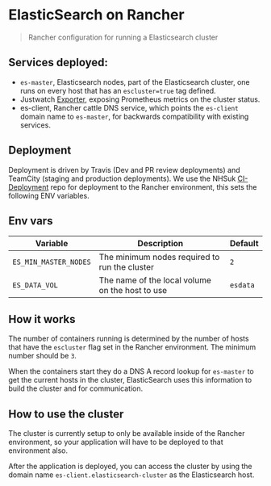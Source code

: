 # ElasticSearch on Rancher

> Rancher configuration for running a Elasticsearch cluster

## Services deployed:

- `es-master`, Elasticsearch nodes, part of the Elasticsearch cluster, one runs on every host that has an `escluster=true` tag defined.
- Justwatch [Exporter], exposing Prometheus metrics on the cluster status.
- es-client, Rancher cattle DNS service, which points the `es-client` domain name to `es-master`, for backwards compatibility with existing services.

## Deployment

Deployment is driven by Travis (Dev and PR review deployments) and TeamCity (staging and production deployments). We use the NHSuk [CI-Deployment] repo for deployment to the Rancher environment, this sets the following ENV variables.

## Env vars

| Variable | Description | Default | 
| -------- | ----------- | ------- |
| `ES_MIN_MASTER_NODES` | The minimum nodes required to run the cluster | `2` |
| `ES_DATA_VOL` | The name of the local volume on the host to use | `esdata` |

## How it works

The number of containers running is determined by the number of hosts that have the `escluster` flag set in the Rancher environment. The minimum number should be `3`.

When the containers start they do a DNS A record lookup for `es-master` to get the current hosts in the cluster, ElasticSearch uses this information to build the cluster and for communication.

## How to use the cluster

The cluster is currently setup to only be available inside of the Rancher environment, so your application will have to be deployed to that environment also.

After the application is deployed, you can access the cluster by using the domain name `es-client.elasticsearch-cluster` as the Elasticsearch host.

   [Rancher]: <https://rancher.com/>
   [ElasticSearch]: <https://www.elastic.co/>
   [Exporter]: <https://github.com/justwatchcom/elasticsearch_exporter>
   [Ci-Deployment]: <https://github.com/nhsuk/ci-deployment>
